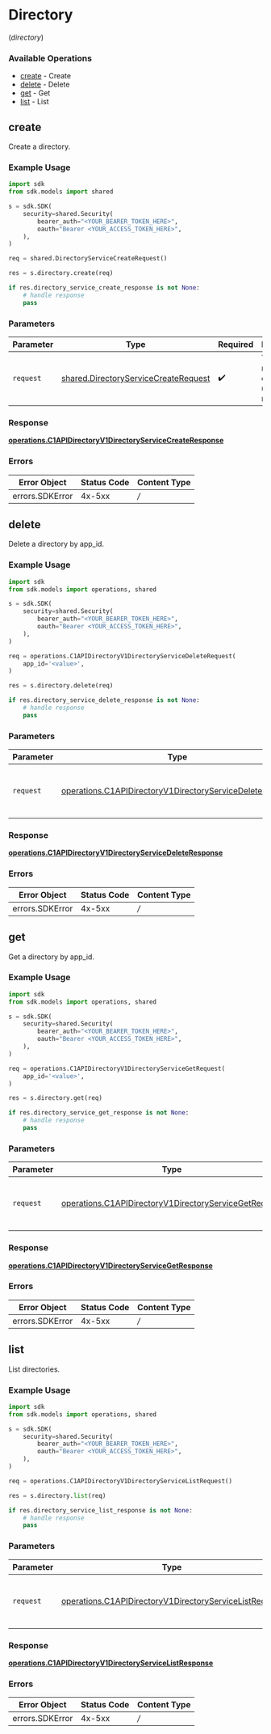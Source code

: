 # Directory
(*directory*)

### Available Operations

* [create](#create) - Create
* [delete](#delete) - Delete
* [get](#get) - Get
* [list](#list) - List

## create

Create a directory.

### Example Usage

```python
import sdk
from sdk.models import shared

s = sdk.SDK(
    security=shared.Security(
        bearer_auth="<YOUR_BEARER_TOKEN_HERE>",
        oauth="Bearer <YOUR_ACCESS_TOKEN_HERE>",
    ),
)

req = shared.DirectoryServiceCreateRequest()

res = s.directory.create(req)

if res.directory_service_create_response is not None:
    # handle response
    pass

```

### Parameters

| Parameter                                                                                    | Type                                                                                         | Required                                                                                     | Description                                                                                  |
| -------------------------------------------------------------------------------------------- | -------------------------------------------------------------------------------------------- | -------------------------------------------------------------------------------------------- | -------------------------------------------------------------------------------------------- |
| `request`                                                                                    | [shared.DirectoryServiceCreateRequest](../../models/shared/directoryservicecreaterequest.md) | :heavy_check_mark:                                                                           | The request object to use for the request.                                                   |


### Response

**[operations.C1APIDirectoryV1DirectoryServiceCreateResponse](../../models/operations/c1apidirectoryv1directoryservicecreateresponse.md)**
### Errors

| Error Object    | Status Code     | Content Type    |
| --------------- | --------------- | --------------- |
| errors.SDKError | 4x-5xx          | */*             |

## delete

Delete a directory by app_id.

### Example Usage

```python
import sdk
from sdk.models import operations, shared

s = sdk.SDK(
    security=shared.Security(
        bearer_auth="<YOUR_BEARER_TOKEN_HERE>",
        oauth="Bearer <YOUR_ACCESS_TOKEN_HERE>",
    ),
)

req = operations.C1APIDirectoryV1DirectoryServiceDeleteRequest(
    app_id='<value>',
)

res = s.directory.delete(req)

if res.directory_service_delete_response is not None:
    # handle response
    pass

```

### Parameters

| Parameter                                                                                                                            | Type                                                                                                                                 | Required                                                                                                                             | Description                                                                                                                          |
| ------------------------------------------------------------------------------------------------------------------------------------ | ------------------------------------------------------------------------------------------------------------------------------------ | ------------------------------------------------------------------------------------------------------------------------------------ | ------------------------------------------------------------------------------------------------------------------------------------ |
| `request`                                                                                                                            | [operations.C1APIDirectoryV1DirectoryServiceDeleteRequest](../../models/operations/c1apidirectoryv1directoryservicedeleterequest.md) | :heavy_check_mark:                                                                                                                   | The request object to use for the request.                                                                                           |


### Response

**[operations.C1APIDirectoryV1DirectoryServiceDeleteResponse](../../models/operations/c1apidirectoryv1directoryservicedeleteresponse.md)**
### Errors

| Error Object    | Status Code     | Content Type    |
| --------------- | --------------- | --------------- |
| errors.SDKError | 4x-5xx          | */*             |

## get

Get a directory by app_id.

### Example Usage

```python
import sdk
from sdk.models import operations, shared

s = sdk.SDK(
    security=shared.Security(
        bearer_auth="<YOUR_BEARER_TOKEN_HERE>",
        oauth="Bearer <YOUR_ACCESS_TOKEN_HERE>",
    ),
)

req = operations.C1APIDirectoryV1DirectoryServiceGetRequest(
    app_id='<value>',
)

res = s.directory.get(req)

if res.directory_service_get_response is not None:
    # handle response
    pass

```

### Parameters

| Parameter                                                                                                                      | Type                                                                                                                           | Required                                                                                                                       | Description                                                                                                                    |
| ------------------------------------------------------------------------------------------------------------------------------ | ------------------------------------------------------------------------------------------------------------------------------ | ------------------------------------------------------------------------------------------------------------------------------ | ------------------------------------------------------------------------------------------------------------------------------ |
| `request`                                                                                                                      | [operations.C1APIDirectoryV1DirectoryServiceGetRequest](../../models/operations/c1apidirectoryv1directoryservicegetrequest.md) | :heavy_check_mark:                                                                                                             | The request object to use for the request.                                                                                     |


### Response

**[operations.C1APIDirectoryV1DirectoryServiceGetResponse](../../models/operations/c1apidirectoryv1directoryservicegetresponse.md)**
### Errors

| Error Object    | Status Code     | Content Type    |
| --------------- | --------------- | --------------- |
| errors.SDKError | 4x-5xx          | */*             |

## list

List directories.

### Example Usage

```python
import sdk
from sdk.models import operations, shared

s = sdk.SDK(
    security=shared.Security(
        bearer_auth="<YOUR_BEARER_TOKEN_HERE>",
        oauth="Bearer <YOUR_ACCESS_TOKEN_HERE>",
    ),
)

req = operations.C1APIDirectoryV1DirectoryServiceListRequest()

res = s.directory.list(req)

if res.directory_service_list_response is not None:
    # handle response
    pass

```

### Parameters

| Parameter                                                                                                                        | Type                                                                                                                             | Required                                                                                                                         | Description                                                                                                                      |
| -------------------------------------------------------------------------------------------------------------------------------- | -------------------------------------------------------------------------------------------------------------------------------- | -------------------------------------------------------------------------------------------------------------------------------- | -------------------------------------------------------------------------------------------------------------------------------- |
| `request`                                                                                                                        | [operations.C1APIDirectoryV1DirectoryServiceListRequest](../../models/operations/c1apidirectoryv1directoryservicelistrequest.md) | :heavy_check_mark:                                                                                                               | The request object to use for the request.                                                                                       |


### Response

**[operations.C1APIDirectoryV1DirectoryServiceListResponse](../../models/operations/c1apidirectoryv1directoryservicelistresponse.md)**
### Errors

| Error Object    | Status Code     | Content Type    |
| --------------- | --------------- | --------------- |
| errors.SDKError | 4x-5xx          | */*             |
